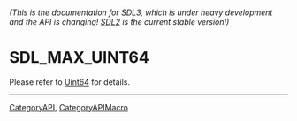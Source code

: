 ###### (This is the documentation for SDL3, which is under heavy development and the API is changing! [SDL2](https://wiki.libsdl.org/SDL2/) is the current stable version!)
# SDL_MAX_UINT64

Please refer to [Uint64](Uint64) for details.

----
[CategoryAPI](CategoryAPI), [CategoryAPIMacro](CategoryAPIMacro)

